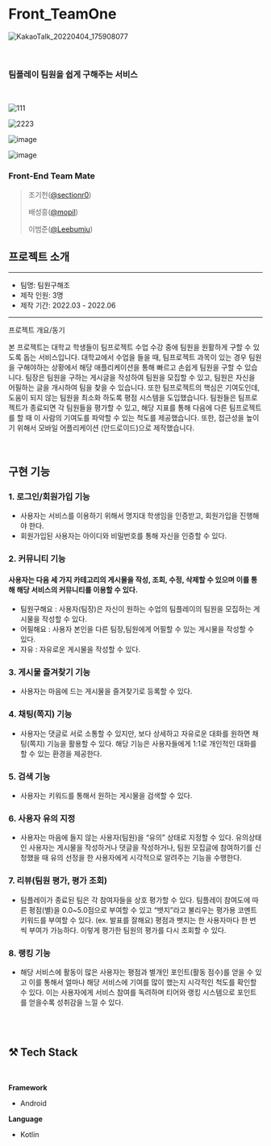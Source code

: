 # Front_TeamOne

![KakaoTalk_20220404_175908077](https://user-images.githubusercontent.com/55054505/175649994-1dfd96c2-9d48-4c60-8905-af52b3745f71.png)


<br/>

### 팀플레이 팀원을 쉽게 구해주는 서비스 
> 

<br/>

![111](https://user-images.githubusercontent.com/55054505/175667161-774523d7-f52a-401d-900a-55dce2c808a8.jpg)

![2223](https://user-images.githubusercontent.com/55054505/175667163-d93da49c-2c36-4560-b96d-9bfcdd8b7a37.jpg)

![image](https://user-images.githubusercontent.com/55054505/175667048-0a58cc0a-f26e-4f4c-a3f1-89e0db8fe488.png)

![image](https://user-images.githubusercontent.com/55054505/175666671-b9cb173b-7d6a-45a0-bb77-9b7f41364bf8.png)



### Front-End Team Mate
> 
> 조기천([@sectionr0](https://github.com/sectionr0))
>
> 배성흥([@mopil](https://github.com/mopil))
> 
> 이범준([@Leebumju](https://github.com/Leebumju))
> 


## 프로젝트 소개

----------
- 팀명: 팀원구해조
- 제작 인원: 3명
- 제작 기간: 2022.03 - 2022.06
----------

<p align="justify">
프로젝트 개요/동기
</p>
본 프로젝트는 대학교 학생들이 팀프로젝트 수업 수강 중에 팀원을 원활하게 구할 수 있도록 돕는 서비스입니다. 대학교에서 수업을 들을 때, 팀프로젝트 과목이 있는 경우 
팀원을 구해야하는 상황에서 해당 애플리케이션을 통해 빠르고 손쉽게 팀원을 구할 수 있습니다. 팀장은 팀원을 구하는 게시글을 작성하여 팀원을 모집할 수 있고, 팀원은 자신을 어필하는 글을 개시하여 팀을 찾을 수 있습니다.
또한 팀프로젝트의 핵심은 기여도인데, 도움이 되지 않는 팀원을 최소화 하도록 평점 시스템을 도입했습니다. 팀원들은 팀프로젝트가 종료되면 각 팀원들을 평가할 수 있고, 해당 지표를 통해 다음에 다른 팀프로젝트를 할 때 이 사람의 기여도를 파악할 수 있는 척도를 제공했습니다. 또한, 접근성을 높이기 위해서 모바일 어플리케이션 (안드로이드)으로 제작했습니다.
</p>

<br>

## 구현 기능

### 1. 로그인/회원가입 기능
- 사용자는 서비스를 이용하기 위해서 명지대 학생임을 인증받고, 회원가입을 진행해야 한다.
- 회원가입된 사용자는 아이디와 비밀번호를 통해 자신을 인증할 수 있다.

### 2. 커뮤니티 기능
#### 사용자는 다음 세 가지 카테고리의 게시물을 작성, 조회, 수정, 삭제할 수 있으며 이를 통해 해당 서비스의 커뮤니티를 이용할 수 있다.
- 팀원구해요 : 사용자(팀장)은 자신이 원하는 수업의 팀플레이의 팀원을 모집하는 게시물을 작성할 수 있다.
- 어필해요 : 사용자 본인을 다른 팀장,팀원에게 어필할 수 있는 게시물을 작성할 수 있다.
- 자유 : 자유로운 게시물을 작성할 수 있다.

### 3. 게시물 즐겨찾기 기능
- 사용자는 마음에 드는 게시물을 즐겨찾기로 등록할 수 있다.

### 4. 채팅(쪽지) 기능
- 사용자는 댓글로 서로 소통할 수 있지만, 보다 상세하고 자유로운 대화를 원하면 채팅(쪽지) 기능을 활용할 수 있다. 해당 기능은 사용자들에게 1:1로 개인적인 대화를 할 수 있는 환경을 제공한다.

### 5. 검색 기능
- 사용자는 키워드를 통해서 원하는 게시물을 검색할 수 있다.

### 6. 사용자 유의 지정
- 사용자는 마음에 들지 않는 사용자(팀원)을 “유의” 상태로 지정할 수 있다. 유의상태인 사용자는 게시물을 작성하거나 댓글을 작성하거나, 팀원 모집글에 참여하기를 신청했을 때 유의 선정을 한 사용자에게 시각적으로 알려주는 기능을 수행한다.

### 7. 리뷰(팀원 평가, 평가 조회)
- 팀플레이가 종료된 팀은 각 참여자들을 상호 평가할 수 있다. 팀플레이 참여도에 따른 평점(별)을 0.0~5.0점으로 부여할 수 있고 “뱃지”라고 불리우는 평가용 코멘트 키워드를 부여할 수 있다. (ex. 발표를 잘해요) 평점과 뱃지는 한 사용자마다 한 번씩 부여가 가능하다. 이렇게 평가한 팀원의 평가를 다시 조회할 수 있다.

### 8. 랭킹 기능
- 해당 서비스에 활동이 많은 사용자는 평점과 별개인 포인트(활동 점수)를 얻을 수 있고 이를 통해서 얼마나 해당 서비스에 기여를 많이 했는지 시각적인 척도를 확인할 수 있다. 이는 사용자에게 서비스 참여를 독려하며 티어와 랭킹 시스템으로 포인트를 얻을수록 성취감을 느낄 수 있다.
<br>

<br/>

## **⚒️ Tech Stack**

<br/>


**Framework**

- Android

**Language**

- Kotlin
